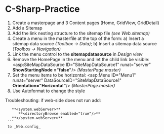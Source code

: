 # C-Sharp-Practice
1) Create a masterpage and 3 Content pages (Home, GridView, GridDetail)
2) Add a Sitemap
3) Add the link nesting structure to the sitemap file _(see Web.sitemap)_
4) Create a menu in the masterfile at the top of the form: a) Insert a sitemap data source _(Toolbox -> Data)_; b) Insert a sitemap data source _(Toolbox -> Navigation)_
5) Link the menu control to the **sitemapdatasource** in _Design view_
6) Remove the HomePage in the menu and let the child link be visible: <asp:SiteMapDataSource ID="SiteMapDataSource1" runat="server" **ShowStartingNode ="false"**/> _(MasterPage.master)_
7) Set the menu items to be  horizontal: <asp:Menu ID="Menu1" runat="server" DataSourceID="SiteMapDataSource1" **Orientation="Horizontal"**/>  _(MasterPage.master)_
8) Use Autoformat to change the style


Troubleshouting:
  if web-side does not run
    add: 
   ```
      **<system.webServer>**
         **<directoryBrowse enabled="true"/>** 
      **</system.webServer>**
    ```
    to _Web.config_
           
